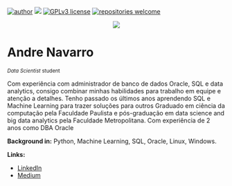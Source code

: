 [![author](https://img.shields.io/badge/author-anvmano-red.svg)](https://www.linkedin.com/in/anvmano/) [![](https://img.shields.io/badge/python-3.7+-blue.svg)](https://www.python.org/downloads/release/python-365/) [![GPLv3 license](https://img.shields.io/badge/License-GPLv3-blue.svg)](http://perso.crans.org/besson/LICENSE.html) [![repositories welcome](https://img.shields.io/badge/contributions-welcome-brightgreen.svg?style=flat)](https://github.com/anvmano?tab=repositories)

<p align="center">
  <img src="https://github.com/anvmano/meu_portf-lio/blob/main/DS.jpg">
</p>

# Andre Navarro
<sub>*Data Scientist* student</sub>



Com experiência com administrador de banco de dados Oracle, SQL e data analytics, consigo combinar minhas habilidades para trabalho em equipe e atenção a detalhes. Tenho passado os últimos anos aprendendo SQL e Machine Learning para trazer soluções para outros
Graduado em ciência da computação pela Faculdade Paulista e pós-graduação em data science and big data analytics pela Faculdade Metropolitana. Com experiência de 2 anos como DBA Oracle

**Background in:** Python, Machine Learning, SQL, Oracle, Linux, Windows.

**Links:**
* [LinkedIn](https://www.linkedin.com/in/anvmano/)
* [Medium](https://medium.com/@anvmano)
